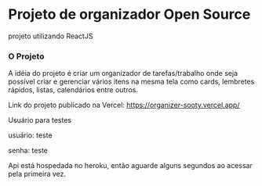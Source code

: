 # Projeto de organizador Open Source

projeto utilizando ReactJS

### O Projeto

A idéia do projeto é criar um organizador de tarefas/trabalho onde seja possível
criar e gerenciar vários itens na mesma tela como cards, lembretes rápidos, listas,
calendários entre outros.

Link do projeto publicado na Vercel:
https://organizer-sooty.vercel.app/

Usuário para testes

usuário: teste

senha: teste


Api está hospedada no heroku, então aguarde alguns segundos ao acessar pela primeira vez.
